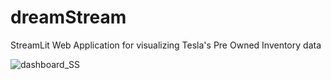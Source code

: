 # dreamStream
StreamLit Web Application for visualizing Tesla's Pre Owned Inventory data

![dashboard_SS](https://github.com/rajaravindp/dreamStream/assets/118573661/dbe62db4-7839-4f36-99bc-62ef4ce8c085)

